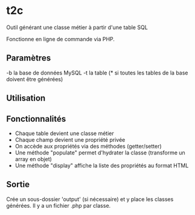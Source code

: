 # t2c
Outil générant une classe métier à partir d'une table SQL

Fonctionne en ligne de commande via PHP.

## Paramètres
-b la base de données MySQL
-t la table (* si toutes les tables de la base doivent être générées)

## Utilisation

## Fonctionnalités
* Chaque table devient une classe métier
* Chaque champ devient une propriété privée
* On accède aux propriétés via des méthodes (getter/setter)
* Une méthode "populate" permet d'hydrater la classe (transforme un array en objet)
* Une méthode "display" affiche la liste des propriétés au format HTML

## Sortie
Crée un sous-dossier 'output' (si nécessaire) et y place les classes générées.
Il y a un fichier .php par classe. 
